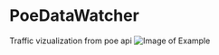 # PoeDataWatcher
Traffic vizualization from poe api
![Image of Example](http://s01.geekpic.net/di-L4LCRD.png)
